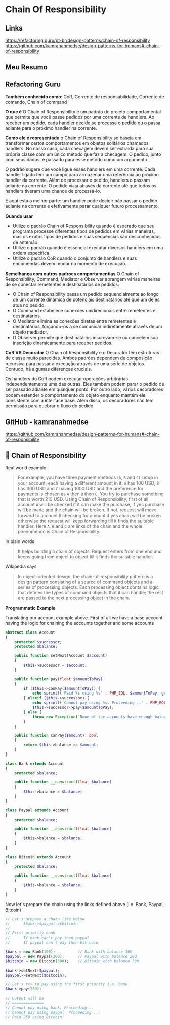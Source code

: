 # Chain Of Responsibility

## Links

https://refactoring.guru/pt-br/design-patterns/chain-of-responsibility
https://github.com/kamranahmedse/design-patterns-for-humans#-chain-of-responsibility

## Meu Resumo



## Refactoring Guru

**Também conhecido como**: CoR, Corrente de responsabilidade, Corrente de comando, Chain of command

**O que é**
O Chain of Responsibility é um padrão de projeto comportamental que permite que você passe pedidos por uma corrente de handlers. Ao receber um pedido, cada handler decide se processa o pedido ou o passa adiante para o próximo handler na corrente.

**Como ele é representado**
o Chain of Responsibility se baseia em transformar certos comportamentos em objetos solitários chamados handlers. No nosso caso, cada checagem devem ser extraída para sua própria classe com um único método que faz a checagem. O pedido, junto com seus dados, é passado para esse método como um argumento.

O padrão sugere que você ligue esses handlers em uma corrente. Cada handler ligado tem um campo para armazenar uma referência ao próximo handler da corrente. Além de processar o pedido, handlers o passam adiante na corrente. O pedido viaja através da corrente até que todos os handlers tiveram uma chance de processá-lo.

E aqui está a melhor parte: um handler pode decidir não passar o pedido adiante na corrente e efetivamente parar qualquer futuro processamento.

**Quando usar**
+ Utilize o padrão Chain of Responsibility quando é esperado que seu programa processe diferentes tipos de pedidos em várias maneiras, mas os exatos tipos de pedidos e suas sequências são desconhecidos de antemão.
+ Utilize o padrão quando é essencial executar diversos handlers em uma ordem específica.
+  Utilize o padrão CoR quando o conjunto de handlers e suas encomendas devem mudar no momento de execução.

**Semelhança com outros padroes comportamentias**
O Chain of Responsibility, Command, Mediator e Observer abrangem várias maneiras de se conectar remetentes e destinatários de pedidos:
+ O Chain of Responsibility passa um pedido sequencialmente ao longo de um corrente dinâmica de potenciais destinatários até que um deles atua no pedido.
+ O Command estabelece conexões unidirecionais entre remetentes e destinatários.
+ O Mediator elimina as conexões diretas entre remetentes e destinatários, forçando-os a se comunicar indiretamente através de um objeto mediador.
+ O Observer permite que destinatários inscrevam-se ou cancelem sua inscrição dinamicamente para receber pedidos.

**CoR VS Decorator**
O Chain of Responsibility e o Decorator têm estruturas de classe muito parecidas. Ambos padrões dependem de composição recursiva para passar a execução através de uma série de objetos. Contudo, há algumas diferenças cruciais.

Os handlers do CoR podem executar operações arbitrárias independentemente uma das outras. Eles também podem parar o pedido de ser passado adiante em qualquer ponto. Por outro lado, vários decoradores podem estender o comportamento do objeto enquanto mantém ele consistente com a interface base. Além disso, os decoradores não tem permissão para quebrar o fluxo do pedido.


## GitHub - kamranahmedse

https://github.com/kamranahmedse/design-patterns-for-humans#-chain-of-responsibility

🔗 Chain of Responsibility
-----------------------

Real world example
> For example, you have three payment methods (`A`, `B` and `C`) setup in your account; each having a different amount in it. `A` has 100 USD, `B` has 300 USD and `C` having 1000 USD and the preference for payments is chosen as `A` then `B` then `C`. You try to purchase something that is worth 210 USD. Using Chain of Responsibility, first of all account `A` will be checked if it can make the purchase, if yes purchase will be made and the chain will be broken. If not, request will move forward to account `B` checking for amount if yes chain will be broken otherwise the request will keep forwarding till it finds the suitable handler. Here `A`, `B` and `C` are links of the chain and the whole phenomenon is Chain of Responsibility.

In plain words
> It helps building a chain of objects. Request enters from one end and keeps going from object to object till it finds the suitable handler.

Wikipedia says
> In object-oriented design, the chain-of-responsibility pattern is a design pattern consisting of a source of command objects and a series of processing objects. Each processing object contains logic that defines the types of command objects that it can handle; the rest are passed to the next processing object in the chain.

**Programmatic Example**

Translating our account example above. First of all we have a base account having the logic for chaining the accounts together and some accounts

```php
abstract class Account
{
    protected $successor;
    protected $balance;

    public function setNext(Account $account)
    {
        $this->successor = $account;
    }

    public function pay(float $amountToPay)
    {
        if ($this->canPay($amountToPay)) {
            echo sprintf('Paid %s using %s' . PHP_EOL, $amountToPay, get_called_class());
        } elseif ($this->successor) {
            echo sprintf('Cannot pay using %s. Proceeding ..' . PHP_EOL, get_called_class());
            $this->successor->pay($amountToPay);
        } else {
            throw new Exception('None of the accounts have enough balance');
        }
    }

    public function canPay($amount): bool
    {
        return $this->balance >= $amount;
    }
}

class Bank extends Account
{
    protected $balance;

    public function __construct(float $balance)
    {
        $this->balance = $balance;
    }
}

class Paypal extends Account
{
    protected $balance;

    public function __construct(float $balance)
    {
        $this->balance = $balance;
    }
}

class Bitcoin extends Account
{
    protected $balance;

    public function __construct(float $balance)
    {
        $this->balance = $balance;
    }
}
```

Now let's prepare the chain using the links defined above (i.e. Bank, Paypal, Bitcoin)

```php
// Let's prepare a chain like below
//      $bank->$paypal->$bitcoin
//
// First priority bank
//      If bank can't pay then paypal
//      If paypal can't pay then bit coin

$bank = new Bank(100);          // Bank with balance 100
$paypal = new Paypal(200);      // Paypal with balance 200
$bitcoin = new Bitcoin(300);    // Bitcoin with balance 300

$bank->setNext($paypal);
$paypal->setNext($bitcoin);

// Let's try to pay using the first priority i.e. bank
$bank->pay(259);

// Output will be
// ==============
// Cannot pay using bank. Proceeding ..
// Cannot pay using paypal. Proceeding ..:
// Paid 259 using Bitcoin!
```
